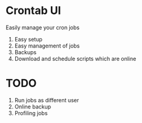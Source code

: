 Crontab UI
==========

Easily manage your cron jobs

1. Easy setup
2. Easy management of jobs
3. Backups
4. Download and schedule scripts which are online

TODO
====
1. Run jobs as different user
2. Online backup
3. Profiling jobs 



